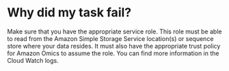 # Why did my task fail?<a name="task-fail"></a>

Make sure that you have the appropriate service role\. This role must be able to read from the Amazon Simple Storage Service location\(s\) or sequence store where your data resides\. It must also have the appropriate trust policy for Amazon Omics to assume the role\. You can find more information in the Cloud Watch logs\.